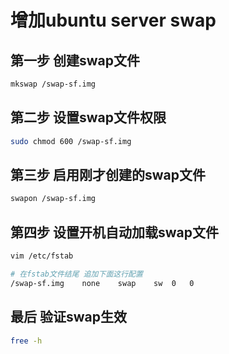 # 增加ubuntu server swap

## 第一步 创建swap文件

```bash
mkswap /swap-sf.img
```

## 第二步 设置swap文件权限

```bash
sudo chmod 600 /swap-sf.img
```

## 第三步 启用刚才创建的swap文件

```bash
swapon /swap-sf.img
```

## 第四步 设置开机自动加载swap文件

```bash
vim /etc/fstab

# 在fstab文件结尾 追加下面这行配置
/swap-sf.img	none	swap	sw	0	0
```

## 最后 验证swap生效

```bash
free -h
```
